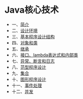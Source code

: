 # Java核心技术
- 一、[简介](./briefintroduction.md)
- 二、[设计环境](./environment.md)
- 三、[基本程序设计结构](./basicdatastructure.md)
- 四、[对象和类]()
- 五、[继承]()
- 六、[接口、lambda表达式和内部类]()
- 七、[异常、断言和日志]()
- 八、[范型程序设计]()
- 九、[集合]()
- 十、[图形程序设计]()
- 十一、[事件处理]()
- 十二、[并发]()